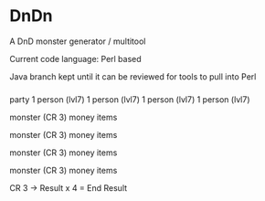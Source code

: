 # DnDn
A DnD monster generator / multitool

Current code language: Perl based

Java branch kept until it can be reviewed for tools to pull into Perl

###
party
	1 person (lvl7)
	1 person (lvl7)
	1 person (lvl7)
	1 person (lvl7)

monster (CR 3)
	money
	items

monster (CR 3)
	money
	items

monster (CR 3)
	money
	items

monster (CR 3)
	money
	items

CR 3 -> Result x 4 = End Result
